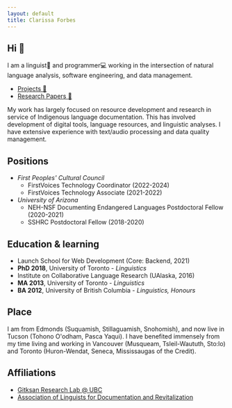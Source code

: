 ```yaml
---
layout: default
title: Clarissa Forbes
---
```


## Hi 👋

I am a linguist💬 and programmer💻 working in the intersection of natural language analysis, software engineering, and data management.

* [Projects 🧰](/portfolio/all)
* [Research Papers 📖](/papers)

My work has largely focused on resource development and research in service of Indigenous language documentation. This has involved development of digital tools, language resources, and linguistic analyses. I have extensive experience with text/audio processing and data quality management.

## Positions

* *First Peoples' Cultural Council*
  * FirstVoices Technology Coordinator (2022-2024)
  * FirstVoices Technology Associate (2021-2022)
* *University of Arizona*
  * NEH-NSF Documenting Endangered Languages Postdoctoral Fellow (2020-2021)
  * SSHRC Postdoctoral Fellow (2018-2020)

## Education & learning

* Launch School for Web Development (Core: Backend, 2021)
* **PhD 2018**, University of Toronto - *Linguistics*
* Institute on Collaborative Language Research (UAlaska, 2016)
* **MA 2013**, University of Toronto - *Linguistics*
* **BA 2012**, University of British Columbia - *Linguistics, Honours*

## Place

I am from Edmonds (Suquamish, Stillaguamish, Snohomish), and now live in Tucson (Tohono O'odham, Pasca Yaqui). I have benefited immensely from my time living and working in Vancouver (Musqueam, Tsleil-Waututh, Sto:lo) and Toronto (Huron-Wendat, Seneca, Mississaugas of the Credit).

## Affiliations

* [Gitksan Research Lab @ UBC](https://blogs.ubc.ca/gitksanlab/)
* [Association of Linguists for Documentation and Revitalization](https://aldr.org/)
